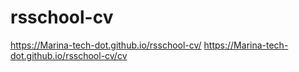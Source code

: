 # rsschool-cv
https://Marina-tech-dot.github.io/rsschool-cv/ https://Marina-tech-dot.github.io/rsschool-cv/cv